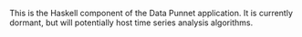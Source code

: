 This is the Haskell component of the Data Punnet application. It is currently
dormant, but will potentially host time series analysis algorithms.
